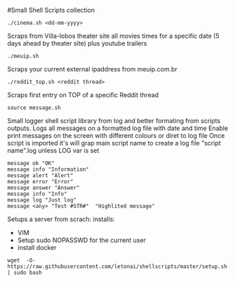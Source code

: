 #Small Shell Scripts collection

```
./cinema.sh <dd-mm-yyyy>
```

Scraps from Villa-lobos theater site all movies times for a specific date (5 days ahead by theater site) plus youtube trailers

```
./meuip.sh
``` 

Scraps your current external ipaddress from meuip.com.br

```
./reddit_top.sh <reddit thread>
```

Scraps first entry on TOP of a specific Reddit thread

```
source message.sh
```

Small logger shell script library from log and better formating from scripts outputs.
Logs all messages on a formatted log file with date and time
Enable print messages on the screen with different colours or diret to log file
Once script is imported it's will grap main script name to create a log file "script name".log unless LOG var is set

```
message ok "OK"
message info "Information"
message alert "Alert"
message error "Error"
message answer "Answer"
message info "Info"
message log "Just log"
message <any> "Test #STR#"  "Highlited message"
```

Setups a server from scrach:
installs:
  - VIM
  - Setup sudo NOPASSWD for the current user
  - install docker
```
wget  -O- https://raw.githubusercontent.com/letonai/shellscripts/master/setup.sh | sudo bash
```
